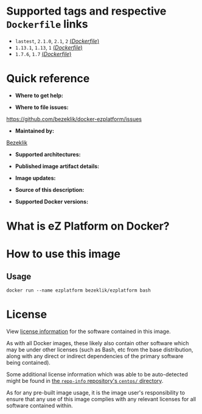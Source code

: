 # Supported tags and respective `Dockerfile` links

- `lastest`, `2.1.0`, `2.1`, `2` [(*Dockerfile*)]()
- `1.13.1`, `1.13`, `1` [(*Dockerfile*)]()
- `1.7.6`, `1.7` [(*Dockerfile*)]()

# Quick reference

- **Where to get help:**

- **Where to file issues:**

https://github.com/bezeklik/docker-ezplatform/issues

- **Maintained by:**

[Bezeklik](https://github.com/bezeklik/)

- **Supported architectures:**

- **Published image artifact details:**

- **Image updates:**

- **Source of this description:**

- **Supported Docker versions:**

# What is eZ Platform on Docker?

# How to use this image

## Usage

```
docker run --name ezplatform bezeklik/ezplatform bash
```

# License

View [license information](https://github.com/bezeklik/docker-ezplatform/blob/master/LICENSE) for the software contained in this image.

As with all Docker images, these likely also contain other software which may be under other licenses (such as Bash, etc from the base distribution, along with any direct or indirect dependencies of the primary software being contained).

Some additional license information which was able to be auto-detected might be found in [the `repo-info` repository's `centos/` directory](https://github.com/docker-library/repo-info/tree/master/repos/centos).

As for any pre-built image usage, it is the image user's responsibility to ensure that any use of this image complies with any relevant licenses for all software contained within.
